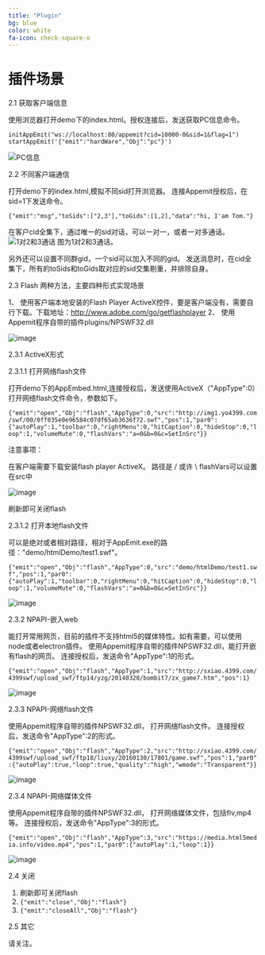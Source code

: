 ```yaml
---
title: "Plugin"
bg: blue
color: white
fa-icon: check-square-o
---
```



#  插件场景

 2.1	获取客户端信息

使用浏览器打开demo下的index.html。授权连接后，发送获取PC信息命令。

```
initAppEmit("ws://localhost:80/appemit?cid=10000-0&sid=1&flag=1")
startAppEmit('{"emit":"hardWare","Obj":"pc"}') 
```

![PC信息](https://github.com/appemit/appemit/blob/master/docs/img/2.1.png)

2.2	不同客户端通信

打开demo下的index.html,模拟不同sid打开浏览器。
连接Appemit授权后，在sid=1下发送命令。

`{"emit":"msg","toSids":["2,3"],"toGids":[1,2],"data":"hi, I'am Tom."}`

在客户cid全集下，通过唯一的sid对话，可以一对一，或者一对多通话。
 ![1对2和3通话](https://github.com/appemit/appemit/blob/master/docs/img/2.2.png)
图为1对2和3通话。

另外还可以设置不同群gid，一个sid可以加入不同的gid。
发送消息时，在cid全集下，所有的toSids和toGids取对应的sid交集剔重，并排除自身。

2.3	Flash
两种方法，主要四种形式实现场景

1、	使用客户端本地安装的Flash Player ActiveX控件，要是客户端没有，需要自行下载。下载地址：http://www.adobe.com/go/getflashplayer
2、	使用Appemit程序自带的插件plugins/NPSWF32.dll

 ![image](https://github.com/appemit/appemit/blob/master/docs/img/2.1.png)
 
2.3.1	ActiveX形式

2.3.1.1	打开网络flash文件

打开demo下的AppEmbed.html,连接授权后，发送使用ActiveX（"AppType":0）打开网络flash文件命令，参数如下。

`{"emit":"open","Obj":"flash","AppType":0,"src":"http://img1.yo4399.com/swf/00/0ff035e0e96584c07df65ab3636f72.swf","pos":1,"par0":{"autoPlay":1,"toolbar":0,"rightMenu":0,"hitCaption":0,"hideStop":0,"loop":1,"volumeMute":0,"flashVars":"a=0&b=0&c=SetInSrc"}}`


注意事项：

在客户端需要下载安装flash player ActiveX。
路径是 / 或许 \\
flashVars可以设置在src中

 ![image](https://github.com/appemit/appemit/blob/master/docs/img/2.3.1.1.png)
 
刷新即可关闭flash


2.3.1.2	打开本地flash文件

可以是绝对或者相对路径，相对于AppEmit.exe的路径："demo/htmlDemo/test1.swf"。

`{"emit":"open","Obj":"flash","AppType":0,"src":"demo/htmlDemo/test1.swf","pos":1,"par0":{"autoPlay":1,"toolbar":0,"rightMenu":0,"hitCaption":0,"hideStop":0,"loop":1,"volumeMute":0,"flashVars":"a=0&b=0&c=SetInSrc"}}`
 
 ![image](https://github.com/appemit/appemit/blob/master/docs/img/2.3.1.2.png)

2.3.2	NPAPI-嵌入web

能打开常用网页，目前的插件不支持html5的媒体特性。如有需要，可以使用node或者electron插件。
使用Appemit程序自带的插件NPSWF32.dll，能打开嵌有flash的网页。
连接授权后，发送命令"AppType":1的形式。

`{"emit":"open","Obj":"flash","AppType":1,"src":"http://sxiao.4399.com/4399swf/upload_swf/ftp14/yzg/20140328/bombit7/zx_game7.htm","pos":1}`

  ![image](https://github.com/appemit/appemit/blob/master/docs/img/2.3.2.png)

2.3.3	NPAPI-网络flash文件

使用Appemit程序自带的插件NPSWF32.dll， 打开网络flash文件。
连接授权后，发送命令"AppType":2的形式。

`{"emit":"open","Obj":"flash","AppType":2,"src":"http://sxiao.4399.com/4399swf/upload_swf/ftp18/liuxy/20160130/17801/game.swf","pos":1,"par0":{"autoPlay":true,"loop":true,"quality":"high","wmode":"Transparent"}}`

  ![image](https://github.com/appemit/appemit/blob/master/docs/img/2.3.3.png)

2.3.4	NPAPI-网络媒体文件

使用Appemit程序自带的插件NPSWF32.dll， 打开网络媒体文件，包括flv,mp4等。
连接授权后，发送命令"AppType":3的形式。

`{"emit":"open","Obj":"flash","AppType":3,"src":"https://media.html5media.info/video.mp4","pos":1,"par0":{"autoPlay":1,"loop":1}}`

  ![image](https://github.com/appemit/appemit/blob/master/docs/img/2.3.4.png)

 2.4	关闭

1.	刷新即可关闭flash
2.	`{"emit":"close","Obj":"flash"}`
3.	`{"emit":"closeAll","Obj":"flash"}`


 2.5	其它

请关注。
 